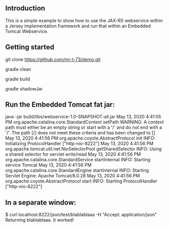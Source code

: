 ## Introduction

This is a simple example to show how to use the JAX-RS webservice within a Jersey implementation framework and run that within an Embedded Tomcat Webservice.



## Getting started

git clone https://github.com/mr-t-73/demo.git

gradle clean

gradle build

gradle shadowJar


## Run the Embedded Tomcat fat jar:

java -jar build/libs/webservice-1.0-SNAPSHOT-all.jar
May 13, 2020 4:41:55 PM org.apache.catalina.core.StandardContext setPath
WARNING: A context path must either be an empty string or start with a '/' and do not end with a '/'. The path [/] does not meet these criteria and has been changed to []
May 13, 2020 4:41:56 PM org.apache.coyote.AbstractProtocol init
INFO: Initializing ProtocolHandler ["http-nio-8222"]
May 13, 2020 4:41:56 PM org.apache.tomcat.util.net.NioSelectorPool getSharedSelector
INFO: Using a shared selector for servlet write/read
May 13, 2020 4:41:56 PM org.apache.catalina.core.StandardService startInternal
INFO: Starting service Tomcat
May 13, 2020 4:41:56 PM org.apache.catalina.core.StandardEngine startInternal
INFO: Starting Servlet Engine: Apache Tomcat/8.0.28
May 13, 2020 4:41:56 PM org.apache.coyote.AbstractProtocol start
INFO: Starting ProtocolHandler ["http-nio-8222"]


## In a separate window:

$ curl localhost:8222/json/test/blablablaaa -H "Accept: application/json"
Returning blablablaaa. It worked!
